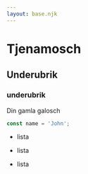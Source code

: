 ```yaml
---
layout: base.njk
---
```


# Tjenamosch
## Underubrik
### underubrik

Din gamla galosch

```js
const name = 'John';
```

- lista

- lista

- lista